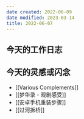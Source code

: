 ```yaml
---
date created: 2022-06-09
date modified: 2023-03-14
title: 2022-06-07
---
```


## 今天的工作日志

## 今天的灵感或闪念

- [[Various Complements]]
- [[梦华录 - 观剧感受]]
- [[安卓手机重装步骤]]
- [[过河拆桥]]
